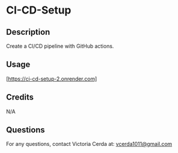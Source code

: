 
# CI-CD-Setup

## Description

Create a CI/CD pipeline with GitHub actions.

## Usage
[https://ci-cd-setup-2.onrender.com]

## Credits

N/A

## Questions

For any questions, contact Victoria Cerda at:
vcerda1011@gmail.com
